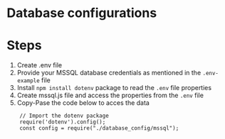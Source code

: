 # Database configurations

# Steps 
1. Create .env file
2. Provide your MSSQL database credentials as mentioned in the `.env-example` file
3. Install `npm install dotenv` package to read the `.env` file properties
4. Create mssql.js file and access the properties from the `.env` file
5. Copy-Pase the code below to acces the data
```
    // Import the dotenv package
    require('dotenv').config();
    const config = require("./database_config/mssql");
```

